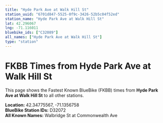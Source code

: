 ```yaml
---
title: "Hyde Park Ave at Walk Hill St"
station_uuid: "6701d847-5525-0f9c-3426-52b5c04f52ed"
station_name: "Hyde Park Ave at Walk Hill St"
lat: 42.296067
lng: -71.116011
bluebike_ids: ["C32089"]
all_names: ["Hyde Park Ave at Walk Hill St"]
type: "station"
---
```


# FKBB Times from Hyde Park Ave at Walk Hill St

This page shows the Fastest Known BlueBike (FKBB) times from **Hyde Park Ave at Walk Hill St** to all other stations.

**Location:** 42.34775567, -71.1356758  
**BlueBike Station IDs:** D32072  
**All Known Names:** Walbridge St at Commonwealth Ave

